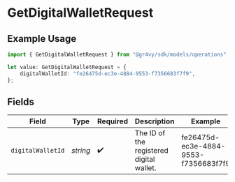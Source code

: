 # GetDigitalWalletRequest

## Example Usage

```typescript
import { GetDigitalWalletRequest } from "@gr4vy/sdk/models/operations";

let value: GetDigitalWalletRequest = {
    digitalWalletId: "fe26475d-ec3e-4884-9553-f7356683f7f9",
};
```

## Fields

| Field                                    | Type                                     | Required                                 | Description                              | Example                                  |
| ---------------------------------------- | ---------------------------------------- | ---------------------------------------- | ---------------------------------------- | ---------------------------------------- |
| `digitalWalletId`                        | *string*                                 | :heavy_check_mark:                       | The ID of the registered digital wallet. | fe26475d-ec3e-4884-9553-f7356683f7f9     |